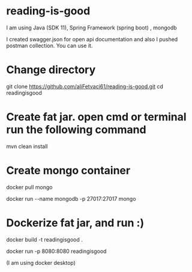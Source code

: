 # reading-is-good

I am using Java (SDK 11), Spring Framework (spring boot) , mongodb

I created swagger.json for open api documentation and also I pushed postman collection. You can use it.

# Change directory
git clone https://github.com/aliFetvaci61/reading-is-good.git
cd readingisgood

# Create fat jar. open cmd or terminal run the following command

mvn clean install

# Create mongo container

docker pull mongo

docker run --name mongodb -p 27017:27017 mongo

# Dockerize fat jar, and run :)

docker build -t readingisgood .

docker run -p 8080:8080 readingisgood

(I am using docker desktop)
